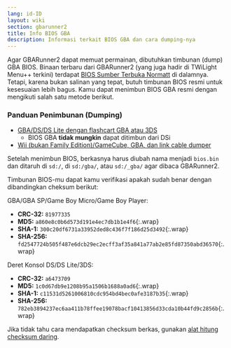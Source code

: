 ```yaml
---
lang: id-ID
layout: wiki
section: gbarunner2
title: Info BIOS GBA
description: Informasi terkait BIOS GBA dan cara dumping-nya
---
```


Agar GBARunner2 dapat memuat permainan, dibutuhkan timbunan (dump) GBA BIOS. Binaan terbaru dari GBARunner2 (yang juga hadir di TWiLight Menu++ terkini) terdapat [BIOS Sumber Terbuka Normatt](https://github.com/Normmatt/gba_bios) di dalamnya. Tetapi, karena bukan salinan yang tepat, butuh timbunan BIOS resmi untuk kesesuaian lebih bagus. Kamu dapat menimbun BIOS GBA resmi dengan mengikuti salah satu metode berikut.

### Panduan Penimbunan (Dumping)

- [GBA/DS/DS Lite dengan flashcart GBA atau 3DS](https://glazedbelmont.github.io/gbabiosdump/)
   - BIOS GBA **tidak mungkin** dapat ditimbun dari DSi
- [Wii (bukan Family Edition)/GameCube, GBA, dan link cable dumper](https://github.com/FIX94/gba-link-cable-dumper)

Setelah menimbun BIOS, berkasnya harus diubah nama menjadi `bios.bin` dan ditaruh di `sd:/`, di `sd:/gba/`, atau `sd:/_gba/` agar dibaca GBARunner2.

Timbunan BIOS-mu dapat kamu verifikasi apakah sudah benar dengan dibandingkan cheksum berikut:

GBA/GBA SP/Game Boy Micro/Game Boy Player:
- **CRC-32:** `81977335`
- **MD5:** `a860e8c0b6d573d191e4ec7db1b1e4f6`{:.wrap}
- **SHA-1:** `300c20df6731a33952ded8c436f7f186d25d3492`{:.wrap}
- **SHA-256:** `fd2547724b505f487e6dcb29ec2ecff3af35a841a77ab2e85fd87350abd36570`{:.wrap}

Deret Konsol DS/DS Lite/3DS:
- **CRC-32:** `a6473709`
- **MD5:** `1c0d67db9e1208b95a1506b1688a0ad6`{:.wrap}
- **SHA-1:** `c11531d5261006810cdc954bd4bec0afe3187b35`{:.wrap}
- **SHA-256:** `782eb3894237ec6aa411b78ffee19078bacf10413856d33cda10b44fd9c2856b`{:.wrap}

Jika tidak tahu cara mendapatkan checksum berkas, gunakan [alat hitung checksum daring](https://emn178.github.io/online-tools/crc32_checksum.html).
